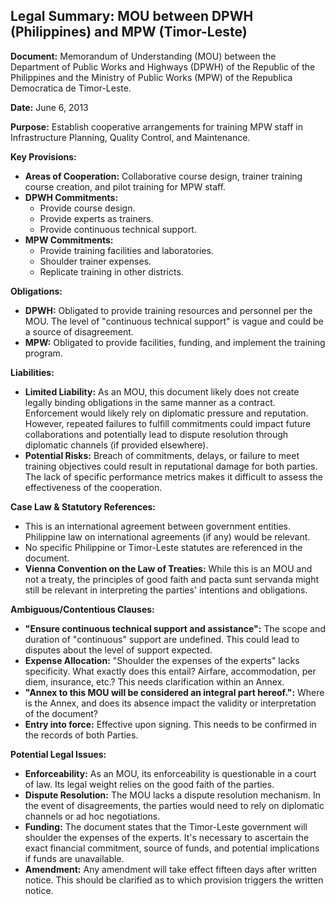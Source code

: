 ## Legal Summary: MOU between DPWH (Philippines) and MPW (Timor-Leste)

**Document:** Memorandum of Understanding (MOU) between the Department of Public Works and Highways (DPWH) of the Republic of the Philippines and the Ministry of Public Works (MPW) of the Republica Democratica de Timor-Leste.

**Date:** June 6, 2013

**Purpose:** Establish cooperative arrangements for training MPW staff in Infrastructure Planning, Quality Control, and Maintenance.

**Key Provisions:**

*   **Areas of Cooperation:** Collaborative course design, trainer training course creation, and pilot training for MPW staff.
*   **DPWH Commitments:**
    *   Provide course design.
    *   Provide experts as trainers.
    *   Provide continuous technical support.
*   **MPW Commitments:**
    *   Provide training facilities and laboratories.
    *   Shoulder trainer expenses.
    *   Replicate training in other districts.

**Obligations:**

*   **DPWH:** Obligated to provide training resources and personnel per the MOU.  The level of "continuous technical support" is vague and could be a source of disagreement.
*   **MPW:** Obligated to provide facilities, funding, and implement the training program.

**Liabilities:**

*   **Limited Liability:** As an MOU, this document likely does not create legally binding obligations in the same manner as a contract. Enforcement would likely rely on diplomatic pressure and reputation. However, repeated failures to fulfill commitments could impact future collaborations and potentially lead to dispute resolution through diplomatic channels (if provided elsewhere).
*   **Potential Risks:**  Breach of commitments, delays, or failure to meet training objectives could result in reputational damage for both parties. The lack of specific performance metrics makes it difficult to assess the effectiveness of the cooperation.

**Case Law & Statutory References:**

*   This is an international agreement between government entities. Philippine law on international agreements (if any) would be relevant.
*   No specific Philippine or Timor-Leste statutes are referenced in the document.
*   **Vienna Convention on the Law of Treaties:** While this is an MOU and not a treaty, the principles of good faith and pacta sunt servanda might still be relevant in interpreting the parties' intentions and obligations.

**Ambiguous/Contentious Clauses:**

*   **"Ensure continuous technical support and assistance":**  The scope and duration of "continuous" support are undefined. This could lead to disputes about the level of support expected.
*   **Expense Allocation:** "Shoulder the expenses of the experts" lacks specificity. What exactly does this entail? Airfare, accommodation, per diem, insurance, etc.? This needs clarification within an Annex.
*   **"Annex to this MOU will be considered an integral part hereof.":** Where is the Annex, and does its absence impact the validity or interpretation of the document?
*   **Entry into force:** Effective upon signing. This needs to be confirmed in the records of both Parties.

**Potential Legal Issues:**

*   **Enforceability:** As an MOU, its enforceability is questionable in a court of law. Its legal weight relies on the good faith of the parties.
*   **Dispute Resolution:** The MOU lacks a dispute resolution mechanism. In the event of disagreements, the parties would need to rely on diplomatic channels or ad hoc negotiations.
*   **Funding:** The document states that the Timor-Leste government will shoulder the expenses of the experts. It's necessary to ascertain the exact financial commitment, source of funds, and potential implications if funds are unavailable.
*   **Amendment:** Any amendment will take effect fifteen days after written notice. This should be clarified as to which provision triggers the written notice.
